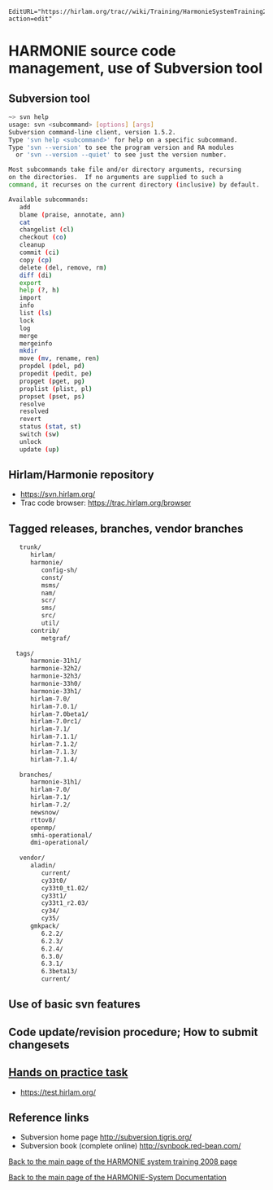 ```@meta
EditURL="https://hirlam.org/trac//wiki/Training/HarmonieSystemTraining2008/Lecture/SourceCode?action=edit"
```

# HARMONIE source code management, use of Subversion tool

## Subversion tool

```bash
~> svn help
usage: svn <subcommand> [options] [args]
Subversion command-line client, version 1.5.2.
Type 'svn help <subcommand>' for help on a specific subcommand.
Type 'svn --version' to see the program version and RA modules
  or 'svn --version --quiet' to see just the version number.

Most subcommands take file and/or directory arguments, recursing
on the directories.  If no arguments are supplied to such a
command, it recurses on the current directory (inclusive) by default.

Available subcommands:
   add
   blame (praise, annotate, ann)
   cat
   changelist (cl)
   checkout (co)
   cleanup
   commit (ci)
   copy (cp)
   delete (del, remove, rm)
   diff (di)
   export
   help (?, h)
   import
   info
   list (ls)
   lock
   log
   merge
   mergeinfo
   mkdir
   move (mv, rename, ren)
   propdel (pdel, pd)
   propedit (pedit, pe)
   propget (pget, pg)
   proplist (plist, pl)
   propset (pset, ps)
   resolve
   resolved
   revert
   status (stat, st)
   switch (sw)
   unlock
   update (up)
```
## Hirlam/Harmonie repository
 * https://svn.hirlam.org/
 * Trac code browser: https://trac.hirlam.org/browser
## Tagged releases, branches, vendor branches
```bash
   trunk/
      hirlam/
      harmonie/
         config-sh/
         const/
         msms/
         nam/
         scr/
         sms/
         src/
         util/
      contrib/
         metgraf/
 
  tags/
      harmonie-31h1/
      harmonie-32h2/
      harmonie-32h3/
      harmonie-33h0/
      harmonie-33h1/
      hirlam-7.0/
      hirlam-7.0.1/
      hirlam-7.0beta1/
      hirlam-7.0rc1/
      hirlam-7.1/
      hirlam-7.1.1/
      hirlam-7.1.2/
      hirlam-7.1.3/
      hirlam-7.1.4/
  
   branches/
      harmonie-31h1/
      hirlam-7.0/
      hirlam-7.1/
      hirlam-7.2/
      newsnow/
      rttov8/
      openmp/
      smhi-operational/
      dmi-operational/
  
   vendor/
      aladin/
         current/
         cy33t0/
         cy33t0_t1.02/
         cy33t1/
         cy33t1_r2.03/
         cy34/
         cy35/
      gmkpack/
         6.2.2/
         6.2.3/
         6.2.4/
         6.3.0/
         6.3.1/
         6.3beta13/
         current/
```

## Use of basic svn features
## Code update/revision procedure; How to submit changesets
## [Hands on practice task](../../../HarmonieSystemTraining2008/Training/SourceCode.md)
 * https://test.hirlam.org/
## Reference links
 * Subversion home page http://subversion.tigris.org/
 * Subversion book (complete online) http://svnbook.red-bean.com/

[ Back to the main page of the HARMONIE system training 2008 page](https://hirlam.org/trac/wiki/HarmonieSystemTraining2008)

[Back to the main page of the HARMONIE-System Documentation](https://hirlam.org/trac/wiki/HarmonieSystemDocumentation)